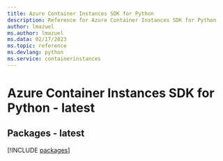 ```yaml
---
title: Azure Container Instances SDK for Python
description: Reference for Azure Container Instances SDK for Python
author: lmazuel
ms.author: lmazuel
ms.data: 02/17/2023
ms.topic: reference
ms.devlang: python
ms.service: containerinstances
---
```

# Azure Container Instances SDK for Python - latest
## Packages - latest
[!INCLUDE [packages](container-instances-index.md)]